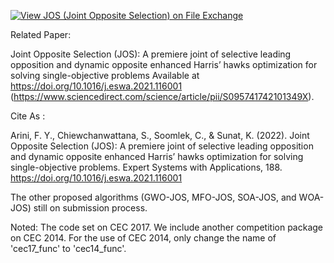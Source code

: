 [![View JOS (Joint Opposite Selection) on File Exchange](https://www.mathworks.com/matlabcentral/images/matlab-file-exchange.svg)](https://www.mathworks.com/matlabcentral/fileexchange/104535-jos-joint-opposite-selection)

Related Paper:

Joint Opposite Selection (JOS): A premiere joint of selective leading opposition and dynamic opposite enhanced Harris’ hawks optimization for solving single-objective problems Available at https://doi.org/10.1016/j.eswa.2021.116001 (https://www.sciencedirect.com/science/article/pii/S095741742101349X).

Cite As :

Arini, F. Y., Chiewchanwattana, S., Soomlek, C., & Sunat, K. (2022). Joint Opposite Selection (JOS): A premiere joint of selective leading opposition and dynamic opposite enhanced Harris’ hawks optimization for solving single-objective problems. Expert Systems with Applications, 188. https://doi.org/10.1016/j.eswa.2021.116001

The other proposed algorithms (GWO-JOS, MFO-JOS, SOA-JOS, and WOA-JOS) still on submission process.

Noted: The code set on CEC 2017. We include another competition package on CEC 2014. For the use of CEC 2014, only change the name of 'cec17_func' to 'cec14_func'. 
